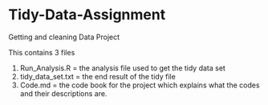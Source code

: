 # Tidy-Data-Assignment

Getting and cleaning Data Project

This contains 3 files
1. Run_Analysis.R = the analysis file used to get the tidy data set
2. tidy_data_set.txt = the end result of the tidy file
3. Code.md = the code book for the project which explains what the codes and their descriptions are.
